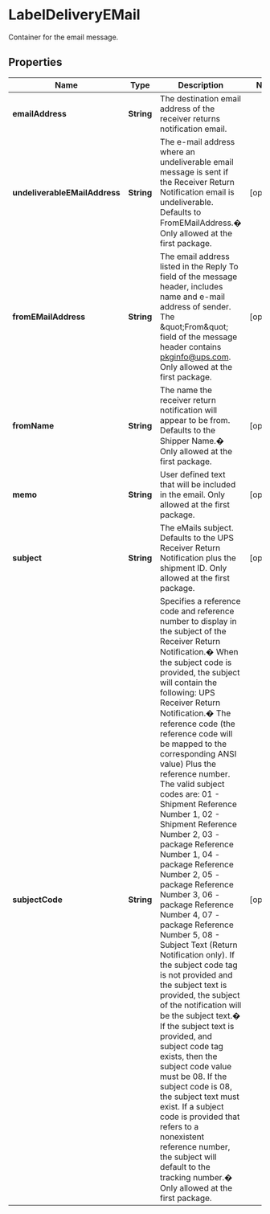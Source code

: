 

# LabelDeliveryEMail

Container for the email message.

## Properties

| Name | Type | Description | Notes |
|------------ | ------------- | ------------- | -------------|
|**emailAddress** | **String** | The destination email address of the receiver returns notification email. |  |
|**undeliverableEMailAddress** | **String** | The e-mail address where an undeliverable email message is sent if the Receiver Return Notification email is undeliverable.  Defaults to FromEMailAddress.� Only allowed at the first package. |  [optional] |
|**fromEMailAddress** | **String** | The email address listed in the Reply To field of the message header, includes name and e-mail address of sender. The \&quot;From\&quot; field of the message header contains pkginfo@ups.com.  Only allowed at the first package. |  [optional] |
|**fromName** | **String** | The name the receiver return notification will appear to be from.  Defaults to the Shipper Name.� Only allowed at the first package. |  [optional] |
|**memo** | **String** | User defined text that will be included in the email.  Only allowed at the first package. |  [optional] |
|**subject** | **String** | The eMails subject. Defaults to the UPS Receiver Return Notification plus the shipment ID.  Only allowed at the first package. |  [optional] |
|**subjectCode** | **String** | Specifies a reference code and reference number to display in the subject of the Receiver Return Notification.�   When the subject code is provided, the subject will contain the following: UPS Receiver Return Notification.�   The reference code (the reference code will be mapped to the corresponding ANSI value) Plus the reference number.  The valid subject codes are: 01 - Shipment Reference Number 1,  02 - Shipment Reference Number 2,   03 - package Reference Number 1,  04 - package Reference Number 2, 05 - package Reference Number 3, 06 - package Reference Number 4, 07 - package Reference Number 5, 08 - Subject Text (Return Notification only).  If the subject code tag is not provided and the subject text is provided, the subject of the notification will be the subject text.�   If the subject text is provided, and subject code tag exists, then the subject code value must be 08.   If the subject code is 08, the subject text must exist. If a subject code is provided that refers to a nonexistent reference number, the subject will default to the tracking number.� Only allowed at the first package. |  [optional] |



